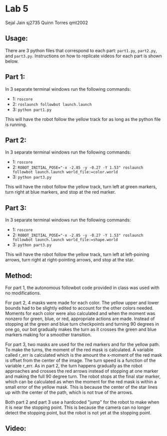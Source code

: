 # Lab 5

Sejal Jain sj2735
Quinn Torres qmt2002

## Usage:

There are 3 python files that correspond to each part: `part1.py`, `part2.py`, and `part3.py`.
Instructions on how to replicate videos for each part is shown below.

## Part 1:

In 3 separate terminal windows run the following commands:
- 1: `roscore`
- 2: `roslaunch followbot launch.launch`
- 3: `python part1.py`

This will have the robot follow the yellow track for as long as the python file is running.

## Part 2:

In 3 separate terminal windows run the following commands:
- 1: `roscore`
- 2: `ROBOT_INITIAL_POSE="-x -2.85 -y -0.27 -Y 1.53" roslaunch followbot launch.launch world_file:=color.world`
- 3: `python part3.py`

This will have the robot follow the yellow track, turn left at green markers, turn right at blue markers, and stop
at the red marker.

## Part 3:

In 3 separate terminal windows run the following commands:
- 1: `roscore`
- 2: `ROBOT_INITIAL_POSE="-x -2.85 -y -0.27 -Y 1.53" roslaunch followbot launch.launch world_file:=shape.world`
- 3: `python part3.py`

This will have the robot follow the yellow track, turn left at left-poining arrows, turn right at right-pointing arrows,
and stop at the star.

## Method:

For part 1, the autonomous followbot code provided in class was used with no modifications.

For part 2, 4 masks were made for each color. The yellow upper and lower bounds had to be slightly edited to account for the other colors needed. Moments for each color were also calculated and when the moment was nonzero for green, blue, or red, appropriate actions are made. Instead of stopping at the green and blue turn checkpoints and turning 90 degrees in one go, our bot gradually makes the turn as it crosses the green and blue markers making for a smoother transition.

For part 3, two masks are used for the red markers and for the yellow path. To make the turns, the moment of the red mask is calculated. A variable called r_err is calculated which is the amount the x-moment of the red mask is offset from the center of the image. The turn speed is a function of the variable r_err. As in part 2, the turn happens gradually as the robot approaches and crosses the red arrows instead of stopping at one marker and making the full 90 degree turn. The robot stops at the final star marker, which can be calculated as when
the moment for the red mask is within a small error of the yellow mask. This is because the center of the star lines up with the center of the path, which is not true of the arrows.

Both part 2 and part 3 use a hardcoded "jump" for the robot to make when it is near the stopping point. This is because the camera can no longer detect the stopping point, but
the robot is not yet at the stopping point.

## Video:
